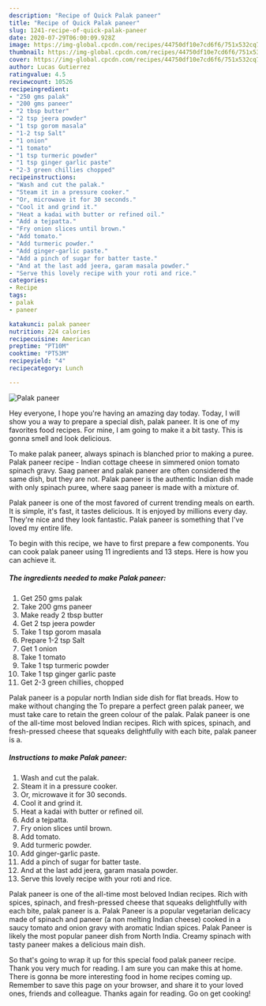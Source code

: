 ```yaml
---
description: "Recipe of Quick Palak paneer"
title: "Recipe of Quick Palak paneer"
slug: 1241-recipe-of-quick-palak-paneer
date: 2020-07-29T06:00:09.928Z
image: https://img-global.cpcdn.com/recipes/44750df10e7cd6f6/751x532cq70/palak-paneer-recipe-main-photo.jpg
thumbnail: https://img-global.cpcdn.com/recipes/44750df10e7cd6f6/751x532cq70/palak-paneer-recipe-main-photo.jpg
cover: https://img-global.cpcdn.com/recipes/44750df10e7cd6f6/751x532cq70/palak-paneer-recipe-main-photo.jpg
author: Lucas Gutierrez
ratingvalue: 4.5
reviewcount: 10526
recipeingredient:
- "250 gms palak"
- "200 gms paneer"
- "2 tbsp butter"
- "2 tsp jeera powder"
- "1 tsp gorom masala"
- "1-2 tsp Salt"
- "1 onion"
- "1 tomato"
- "1 tsp turmeric powder"
- "1 tsp ginger garlic paste"
- "2-3 green chillies chopped"
recipeinstructions:
- "Wash and cut the palak."
- "Steam it in a pressure cooker."
- "Or, microwave it for 30 seconds."
- "Cool it and grind it."
- "Heat a kadai with butter or refined oil."
- "Add a tejpatta."
- "Fry onion slices until brown."
- "Add tomato."
- "Add turmeric powder."
- "Add ginger-garlic paste."
- "Add a pinch of sugar for batter taste."
- "And at the last add jeera, garam masala powder."
- "Serve this lovely recipe with your roti and rice."
categories:
- Recipe
tags:
- palak
- paneer

katakunci: palak paneer 
nutrition: 224 calories
recipecuisine: American
preptime: "PT10M"
cooktime: "PT53M"
recipeyield: "4"
recipecategory: Lunch

---
```



![Palak paneer](https://img-global.cpcdn.com/recipes/44750df10e7cd6f6/751x532cq70/palak-paneer-recipe-main-photo.jpg)

Hey everyone, I hope you're having an amazing day today. Today, I will show you a way to prepare a special dish, palak paneer. It is one of my favorites food recipes. For mine, I am going to make it a bit tasty. This is gonna smell and look delicious.

To make palak paneer, always spinach is blanched prior to making a puree. Palak paneer recipe - Indian cottage cheese in simmered onion tomato spinach gravy. Saag paneer and palak paneer are often considered the same dish, but they are not. Palak paneer is the authentic Indian dish made with only spinach puree, where saag paneer is made with a mixture of.

Palak paneer is one of the most favored of current trending meals on earth. It is simple, it's fast, it tastes delicious. It is enjoyed by millions every day. They're nice and they look fantastic. Palak paneer is something that I've loved my entire life.


To begin with this recipe, we have to first prepare a few components. You can cook palak paneer using 11 ingredients and 13 steps. Here is how you can achieve it.

<!--inarticleads1-->

##### The ingredients needed to make Palak paneer:

1. Get 250 gms palak
1. Take 200 gms paneer
1. Make ready 2 tbsp butter
1. Get 2 tsp jeera powder
1. Take 1 tsp gorom masala
1. Prepare 1-2 tsp Salt
1. Get 1 onion
1. Take 1 tomato
1. Take 1 tsp turmeric powder
1. Take 1 tsp ginger garlic paste
1. Get 2-3 green chillies, chopped


Palak paneer is a popular north Indian side dish for flat breads. How to make without changing the To prepare a perfect green palak paneer, we must take care to retain the green colour of the palak. Palak paneer is one of the all-time most beloved Indian recipes. Rich with spices, spinach, and fresh-pressed cheese that squeaks delightfully with each bite, palak paneer is a. 

<!--inarticleads2-->

##### Instructions to make Palak paneer:

1. Wash and cut the palak.
1. Steam it in a pressure cooker.
1. Or, microwave it for 30 seconds.
1. Cool it and grind it.
1. Heat a kadai with butter or refined oil.
1. Add a tejpatta.
1. Fry onion slices until brown.
1. Add tomato.
1. Add turmeric powder.
1. Add ginger-garlic paste.
1. Add a pinch of sugar for batter taste.
1. And at the last add jeera, garam masala powder.
1. Serve this lovely recipe with your roti and rice.


Palak paneer is one of the all-time most beloved Indian recipes. Rich with spices, spinach, and fresh-pressed cheese that squeaks delightfully with each bite, palak paneer is a. Palak Paneer is a popular vegetarian delicacy made of spinach and paneer (a non melting Indian cheese) cooked in a saucy tomato and onion gravy with aromatic Indian spices. Palak Paneer is likely the most popular paneer dish from North India. Creamy spinach with tasty paneer makes a delicious main dish. 

So that's going to wrap it up for this special food palak paneer recipe. Thank you very much for reading. I am sure you can make this at home. There is gonna be more interesting food in home recipes coming up. Remember to save this page on your browser, and share it to your loved ones, friends and colleague. Thanks again for reading. Go on get cooking!
